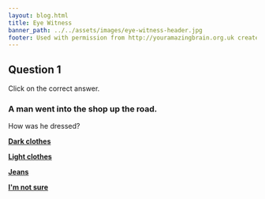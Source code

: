 ```yaml
---
layout: blog.html
title: Eye Witness
banner_path: ../../assets/images/eye-witness-header.jpg
footer: Used with permission from http://youramazingbrain.org.uk created by At-Bristol Science centre
---
```

## Question 1

Click on the correct answer.

### A man went into the shop up the road.

How was he dressed?

[**Dark clothes**](eye-witness-p2)

[**Light clothes**](eye-witness-p3)

[**Jeans**](eye-witness-p3)

[**I'm not sure**](eye-witness-p3)
